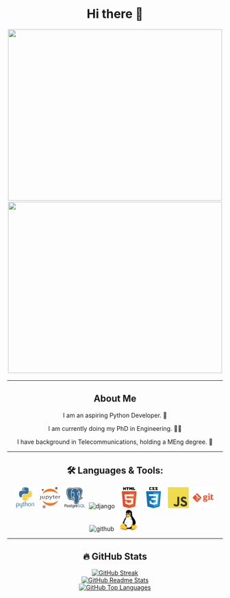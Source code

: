 <div id="header" align="center">
    <h1  align="center">
        Hi there 👋
    </h1>
    <div id="programmer">
        <img src="https://media.giphy.com/media/v1.Y2lkPTc5MGI3NjExZzNtcmxlMWtxaGY0Y2xtcmRndW1hcWIwa3V5OHh6c255ZnE4NnM2diZlcD12MV9pbnRlcm5hbF9naWZfYnlfaWQmY3Q9Zw/qgQUggAC3Pfv687qPC/giphy.gif" width="500", height="400"/>
    </div>
    <div id="trust-me">
        <img src="https://media.giphy.com/media/v1.Y2lkPTc5MGI3NjExdDFrNmIwcHNyYTl2ZjFiNzZkZThoaGQ5dmM2bnB1OTdnZGJid3ZkbiZlcD12MV9pbnRlcm5hbF9naWZfYnlfaWQmY3Q9Zw/LqW9dLVjQm3cs/giphy.gif" width="500", height="400"/>
    </div>
</div>

---

<div id="about-me" align="center">
    <h2>
        About Me
    </h2>
    <div id="facts">
        <p>I am an aspiring Python Developer. 🐍</p>
        <p>I am currently doing my PhD in Engineering. 👨‍🎓 </p>
        <p>I have background in Telecommunications, holding a MEng degree. 📶</p>
    </div>
</div>

---

<div id="languages-and-tools" align="center" background-color="#f0f0f0">
    <h2>
        🛠️ Languages & Tools:
    </h2>
    <div id="languages-and-tools-logos">
        <img src="https://github.com/devicons/devicon/blob/master/icons/python/python-original-wordmark.svg" title="Python" alt="python" width="50" height="50"/>&nbsp;
        <img src="https://github.com/devicons/devicon/blob/master/icons/jupyter/jupyter-original-wordmark.svg" title="JupyterNotebook" alt="jupyternotebook" width="50" height="50"/>&nbsp;
        <img src="https://github.com/devicons/devicon/blob/master/icons/postgresql/postgresql-original-wordmark.svg" title="PostgreSQL" alt="postgresql" width="50" height="50"/>&nbsp;
        <img src="https://upload.wikimedia.org/wikipedia/commons/4/45/Django_logo.png" title="Django" alt="django" width="60" height="50"/>&nbsp;  
        <img src="https://github.com/devicons/devicon/blob/master/icons/html5/html5-original-wordmark.svg" title="HTML5" alt="html5" width="50" height="50"/>&nbsp;
        <img src="https://github.com/devicons/devicon/blob/master/icons/css3/css3-original-wordmark.svg" title="CSS3" alt="css3" width="50" height="50"/>&nbsp;
        <img src="https://github.com/devicons/devicon/blob/master/icons/javascript/javascript-original.svg" title="JavaScript" alt="javascript" width="50" height="50"/>&nbsp;
        <img src="https://github.com/devicons/devicon/blob/master/icons/git/git-plain-wordmark.svg" title="Git" alt="git" width="50" height="50"/>&nbsp;
        <img src="https://cdn-icons-png.flaticon.com/512/5968/5968866.png" title="GitHub" alt="github" width="50" height="50"/>&nbsp;
        <img src="https://github.com/devicons/devicon/blob/master/icons/linux/linux-original.svg" title="Linux" alt="linux" width="50" height="50"/>&nbsp;
    </div>
</div>

---

<div id="stats" align="center">
    <h2>
         🔥 GitHub Stats
    </h2>
    <div id="github-streak">
        <a href="https://git.io/streak-stats"><img src="https://github-readme-streak-stats.herokuapp.com?user=konstakostov&theme=dark&hide_border=true&fire=EB0000" alt="GitHub Streak" /></a>
    </div>
    <div id="readme-stats">
        <a href="https://github.com/anuraghazra/github-readme-stats?tab=readme-ov-file#github-stats-card"><img src="https://github-readme-stats.vercel.app/api?username=konstakostov&show_icons=true&theme=dark&hide_border=true&rank_icon=default" alt="GitHub Readme Stats" /></a>
    </div>
    <div id="top-languages">
        <a href="https://github.com/anuraghazra/github-readme-stats#top-languages-card"><img src="https://github-readme-stats.vercel.app/api/top-langs/?username=konstakostov&layout=donut&theme=dark&hide_border=true" alt="GitHub Top Languages" /></a>
    </div>
</div>

